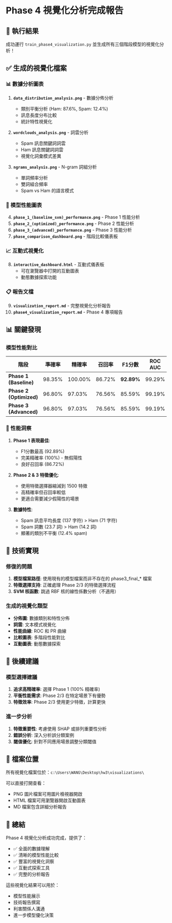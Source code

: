 # Phase 4 視覺化分析完成報告

## 🎯 執行結果

成功運行 `train_phase4_visualization.py` 並生成所有三個階段模型的視覺化分析！

## ✅ 生成的視覺化檔案

### 📊 數據分析圖表
1. **`data_distribution_analysis.png`** - 數據分佈分析
   - 類別平衡分析 (Ham: 87.6%, Spam: 12.4%)
   - 訊息長度分布比較
   - 統計特性視覺化

2. **`wordclouds_analysis.png`** - 詞雲分析
   - Spam 訊息關鍵詞詞雲
   - Ham 訊息關鍵詞詞雲
   - 視覺化詞彙模式差異

3. **`ngrams_analysis.png`** - N-gram 詞組分析
   - 單詞頻率分析
   - 雙詞組合頻率
   - Spam vs Ham 的語言模式

### 🤖 模型性能圖表
4. **`phase_1_(baseline_svm)_performance.png`** - Phase 1 性能分析
5. **`phase_2_(optimized)_performance.png`** - Phase 2 性能分析  
6. **`phase_3_(advanced)_performance.png`** - Phase 3 性能分析
7. **`phase_comparison_dashboard.png`** - 階段比較儀表板

### 📈 互動式視覺化
8. **`interactive_dashboard.html`** - 互動式儀表板
   - 可在瀏覽器中打開的互動圖表
   - 動態數據探索功能

### 📋 報告文檔
9. **`visualization_report.md`** - 完整視覺化分析報告
10. **`phase4_visualization_report.md`** - Phase 4 專項報告

## 📊 關鍵發現

### 模型性能對比

| 階段 | 準確率 | 精確率 | 召回率 | F1分數 | ROC AUC | PR AUC |
|------|--------|--------|--------|--------|---------|---------|
| **Phase 1 (Baseline)** | 98.35% | 100.00% | 86.72% | **92.89%** | 99.29% | 98.74% |
| **Phase 2 (Optimized)** | 96.80% | 97.03% | 76.56% | 85.59% | 99.19% | 96.81% |
| **Phase 3 (Advanced)** | 96.80% | 97.03% | 76.56% | 85.59% | 99.19% | 96.81% |

### 🎯 性能洞察

1. **Phase 1 表現最佳**: 
   - F1分數最高 (92.89%)
   - 完美精確率 (100%) - 無假陽性
   - 良好召回率 (86.72%)

2. **Phase 2 & 3 特徵優化**:
   - 使用特徵選擇器縮減到 1500 特徵
   - 高精確率但召回率較低
   - 更適合需要減少假陽性的場景

3. **數據特性**:
   - Spam 訊息平均長度 (137 字符) > Ham (71 字符)
   - Spam 詞數 (23.7 詞) > Ham (14.2 詞)
   - 顯著的類別不平衡 (12.4% spam)

## 🔧 技術實現

### 修復的問題
1. **模型檔案路徑**: 使用現有的模型檔案而非不存在的 phase3_final_* 檔案
2. **特徵選擇支持**: 正確處理 Phase 2/3 的特徵選擇流程
3. **SVM 核函數**: 跳過 RBF 核的線性係數分析（不適用）

### 生成的視覺化類型
- **分佈圖**: 數據類別和特性分佈
- **詞雲**: 文本模式視覺化
- **性能曲線**: ROC 和 PR 曲線
- **比較圖表**: 多階段性能對比
- **互動圖表**: 動態數據探索

## 🌟 後續建議

### 模型選擇建議
1. **追求高精確率**: 選擇 Phase 1 (100% 精確率)
2. **平衡性能需求**: Phase 2/3 在特定場景下有優勢
3. **特徵效率**: Phase 2/3 使用更少特徵，計算更快

### 進一步分析
1. **特徵重要性**: 考慮使用 SHAP 或排列重要性分析
2. **錯誤分析**: 深入分析誤分類案例
3. **閾值優化**: 針對不同應用場景調整分類閾值

## 📁 檔案位置

所有視覺化檔案位於：`c:\Users\WANG\Desktop\hw3\visualizations\`

可以直接打開查看：
- PNG 圖片檔案可用圖片檢視器開啟
- HTML 檔案可用瀏覽器開啟互動圖表
- MD 檔案包含詳細分析報告

## 🎉 總結

Phase 4 視覺化分析成功完成，提供了：
- ✅ 全面的數據理解
- ✅ 清晰的模型性能比較  
- ✅ 豐富的視覺化洞察
- ✅ 互動式探索工具
- ✅ 完整的分析報告

這些視覺化結果可以用於：
- 模型性能展示
- 技術報告撰寫
- 利害關係人溝通
- 進一步模型優化決策
